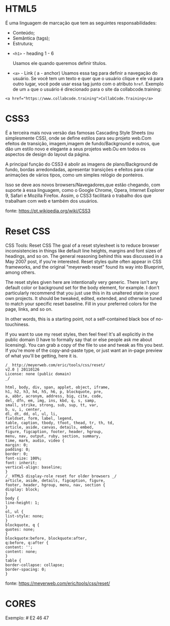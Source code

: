 # HTML5

É uma linguagem de marcação que tem as seguintes responsabilidades:

- Conteúdo;
- Semântica (tags);
- Estrutura;

* `<h1>` - heading 1 - 6

  Usamos ele quando queremos definir títulos.

- `<a>` - Link ( a - anchor)
  Usamos essa tag para definir a navegação do usuário. Se você tem um texto e quer que o usuário clique e ele vá para outro lugar, você pode usar essa tag junto com o atributo `href`. Exemplo de um `a` que o usuário é direcionado para o site da collabcode.training:

```
<a href="https://www.collabcode.training">CollabCode.Training</a>
```

# CSS3

É a terceira mais nova versão das famosas Cascading Style Sheets (ou simplesmente CSS), onde se define estilos para seu projeto web.Com efeitos de transição, imagem,imagem de fundo/Background e outros, que dão um estilo novo e elegante a seus projetos web.Ou em todos os aspectos de design do layout da página.

A principal função do CSS3 é abolir as imagens de plano/Background de fundo, bordas arredondadas, apresentar transições e efeitos para criar animações de vários tipos, como um simples relógio de ponteiros.

Isso se deve aos novos browsers/Navegadores,que estão chegando, com suporte à essa linguagem, como o Google Chrome, Opera, Internet Explorer 9, Safari e Mozilla Firefox. Assim, o CSS3 facilitará o trabalho dos que trabalham com web e também dos usuários.

fonte: https://pt.wikipedia.org/wiki/CSS3

# Reset CSS

CSS Tools: Reset CSS
The goal of a reset stylesheet is to reduce browser inconsistencies in things like default line heights, margins and font sizes of headings, and so on. The general reasoning behind this was discussed in a May 2007 post, if you're interested. Reset styles quite often appear in CSS frameworks, and the original "meyerweb reset" found its way into Blueprint, among others.

The reset styles given here are intentionally very generic. There isn't any default color or background set for the body element, for example. I don't particularly recommend that you just use this in its unaltered state in your own projects. It should be tweaked, edited, extended, and otherwise tuned to match your specific reset baseline. Fill in your preferred colors for the page, links, and so on.

In other words, this is a starting point, not a self-contained black box of no-touchiness.

If you want to use my reset styles, then feel free! It's all explicitly in the public domain (I have to formally say that or else people ask me about licensing). You can grab a copy of the file to use and tweak as fits you best. If you're more of the copy-and-paste type, or just want an in-page preview of what you'll be getting, here it is.

```
/_ http://meyerweb.com/eric/tools/css/reset/
v2.0 | 20110126
License: none (public domain)
_/

html, body, div, span, applet, object, iframe,
h1, h2, h3, h4, h5, h6, p, blockquote, pre,
a, abbr, acronym, address, big, cite, code,
del, dfn, em, img, ins, kbd, q, s, samp,
small, strike, strong, sub, sup, tt, var,
b, u, i, center,
dl, dt, dd, ol, ul, li,
fieldset, form, label, legend,
table, caption, tbody, tfoot, thead, tr, th, td,
article, aside, canvas, details, embed,
figure, figcaption, footer, header, hgroup,
menu, nav, output, ruby, section, summary,
time, mark, audio, video {
margin: 0;
padding: 0;
border: 0;
font-size: 100%;
font: inherit;
vertical-align: baseline;
}
/_ HTML5 display-role reset for older browsers _/
article, aside, details, figcaption, figure,
footer, header, hgroup, menu, nav, section {
display: block;
}
body {
line-height: 1;
}
ol, ul {
list-style: none;
}
blockquote, q {
quotes: none;
}
blockquote:before, blockquote:after,
q:before, q:after {
content: '';
content: none;
}
table {
border-collapse: collapse;
border-spacing: 0;
}
```

fonte: https://meyerweb.com/eric/tools/css/reset/

# CORES

Exemplo: # E2 46 47
